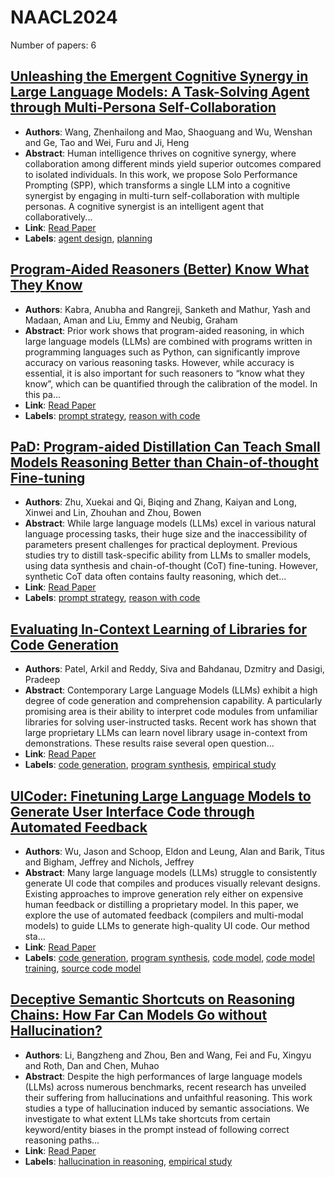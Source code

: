 # NAACL2024

Number of papers: 6

## [Unleashing the Emergent Cognitive Synergy in Large Language Models: A Task-Solving Agent through Multi-Persona Self-Collaboration](paper_1.md)
- **Authors**: Wang, Zhenhailong and Mao, Shaoguang and Wu, Wenshan and Ge, Tao and Wei, Furu and Ji, Heng
- **Abstract**: Human intelligence thrives on cognitive synergy, where collaboration among different minds yield superior outcomes compared to isolated individuals. In this work, we propose Solo Performance Prompting (SPP), which transforms a single LLM into a cognitive synergist by engaging in multi-turn self-collaboration with multiple personas. A cognitive synergist is an intelligent agent that collaboratively...
- **Link**: [Read Paper](https://doi.org/10.18653/v1/2024.naacl-long.15)
- **Labels**: [agent design](../../labels/agent_design.md), [planning](../../labels/planning.md)

## [Program-Aided Reasoners (Better) Know What They Know](paper_2.md)
- **Authors**: Kabra, Anubha and Rangreji, Sanketh and Mathur, Yash and Madaan, Aman and Liu, Emmy and Neubig, Graham
- **Abstract**: Prior work shows that program-aided reasoning, in which large language models (LLMs) are combined with programs written in programming languages such as Python, can significantly improve accuracy on various reasoning tasks. However, while accuracy is essential, it is also important for such reasoners to “know what they know”, which can be quantified through the calibration of the model. In this pa...
- **Link**: [Read Paper](https://doi.org/10.18653/v1/2024.naacl-long.125)
- **Labels**: [prompt strategy](../../labels/prompt_strategy.md), [reason with code](../../labels/reason_with_code.md)

## [PaD: Program-aided Distillation Can Teach Small Models Reasoning Better than Chain-of-thought Fine-tuning](paper_3.md)
- **Authors**: Zhu, Xuekai and Qi, Biqing and Zhang, Kaiyan and Long, Xinwei and Lin, Zhouhan and Zhou, Bowen
- **Abstract**: While large language models (LLMs) excel in various natural language processing tasks, their huge size and the inaccessibility of parameters present challenges for practical deployment. Previous studies try to distill task-specific ability from LLMs to smaller models, using data synthesis and chain-of-thought (CoT) fine-tuning. However, synthetic CoT data often contains faulty reasoning, which det...
- **Link**: [Read Paper](https://doi.org/10.18653/v1/2024.naacl-long.142)
- **Labels**: [prompt strategy](../../labels/prompt_strategy.md), [reason with code](../../labels/reason_with_code.md)

## [Evaluating In-Context Learning of Libraries for Code Generation](paper_4.md)
- **Authors**: Patel, Arkil and Reddy, Siva and Bahdanau, Dzmitry and Dasigi, Pradeep
- **Abstract**: Contemporary Large Language Models (LLMs) exhibit a high degree of code generation and comprehension capability. A particularly promising area is their ability to interpret code modules from unfamiliar libraries for solving user-instructed tasks. Recent work has shown that large proprietary LLMs can learn novel library usage in-context from demonstrations. These results raise several open question...
- **Link**: [Read Paper](https://doi.org/10.18653/v1/2024.naacl-long.161)
- **Labels**: [code generation](../../labels/code_generation.md), [program synthesis](../../labels/program_synthesis.md), [empirical study](../../labels/empirical_study.md)

## [UICoder: Finetuning Large Language Models to Generate User Interface Code through Automated Feedback](paper_5.md)
- **Authors**: Wu, Jason and Schoop, Eldon and Leung, Alan and Barik, Titus and Bigham, Jeffrey and Nichols, Jeffrey
- **Abstract**: Many large language models (LLMs) struggle to consistently generate UI code that compiles and produces visually relevant designs. Existing approaches to improve generation rely either on expensive human feedback or distilling a proprietary model. In this paper, we explore the use of automated feedback (compilers and multi-modal models) to guide LLMs to generate high-quality UI code. Our method sta...
- **Link**: [Read Paper](https://doi.org/10.18653/v1/2024.naacl-long.417)
- **Labels**: [code generation](../../labels/code_generation.md), [program synthesis](../../labels/program_synthesis.md), [code model](../../labels/code_model.md), [code model training](../../labels/code_model_training.md), [source code model](../../labels/source_code_model.md)

## [Deceptive Semantic Shortcuts on Reasoning Chains: How Far Can Models Go without Hallucination?](paper_6.md)
- **Authors**: Li, Bangzheng and Zhou, Ben and Wang, Fei and Fu, Xingyu and Roth, Dan and Chen, Muhao
- **Abstract**: Despite the high performances of large language models (LLMs) across numerous benchmarks, recent research has unveiled their suffering from hallucinations and unfaithful reasoning. This work studies a type of hallucination induced by semantic associations. We investigate to what extent LLMs take shortcuts from certain keyword/entity biases in the prompt instead of following correct reasoning paths...
- **Link**: [Read Paper](https://aclanthology.org/2024.naacl-long.424/)
- **Labels**: [hallucination in reasoning](../../labels/hallucination_in_reasoning.md), [empirical study](../../labels/empirical_study.md)

